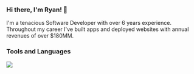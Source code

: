<!--
**BigRoofus/BigRoofus** is a ✨ _special_ ✨ repository because its `README.md` (this file) appears on your GitHub profile.

Here are some ideas to get you started:

- 🔭 I’m currently working on ...
- 🌱 I’m currently learning ...
- 👯 I’m looking to collaborate on ...
- 🤔 I’m looking for help with ...
- 💬 Ask me about ...
- 📫 How to reach me: ...
- 😄 Pronouns: ...
- ⚡ Fun fact: ...
-->

### Hi there, I'm Ryan! 👋

I'm a tenacious Software Developer with over 6 years experience. Throughout my career I've built apps and deployed websites with annual revenues of over $180MM.

### Tools and Languages

<!-- get icons from https://github.com/tandpfun/skill-icons -->
<img src="https://skillicons.dev/icons?i=aws,azure,css,docker,dotnet,git,html,js,mongodb,mysql,nodejs,postgres,postman,py,react,sass,ts,vue&perline=4" />
